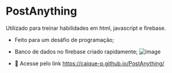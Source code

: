 # PostAnything

Utilizado para treinar habilidades em html, javascript e firebase.
- Feito para um desáfio de programação;
- Banco de dados no firebase criado rapidamente;
![image](https://user-images.githubusercontent.com/58194653/153738788-76f38281-e8bd-4f94-a194-12c62c3ed896.png)

- 🚀 Acesse pelo link https://caique-p.github.io/PostAnything/ 
